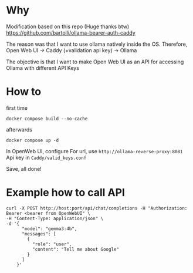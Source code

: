 # Why

Modification based on this repo (Huge thanks btw)
https://github.com/bartolli/ollama-bearer-auth-caddy

The reason was that I want to use ollama natively inside the OS.
Therefore, Open Web UI -> Caddy (+validation api key) -> Ollama 

The objective is that I want to make Open Web UI as an API for accessing Ollama with different API Keys

# How to
first time
```
docker compose build --no-cache
```
afterwards 
```
docker compose up -d
```

In OpenWeb UI, configure 
For url, use `http://ollama-reverse-proxy:8081`
Api key in `Caddy/valid_keys.conf`

Save, all done!

# Example how to call API
```
curl -X POST http://host:port/api/chat/completions -H "Authorization: Bearer <bearer from OpenWebUI" \
-H "Content-Type: application/json" \
-d '{
      "model": "gemma3:4b",
      "messages": [
        {
          "role": "user",
          "content": "Tell me about Google"
        }
      ]
    }'
```
